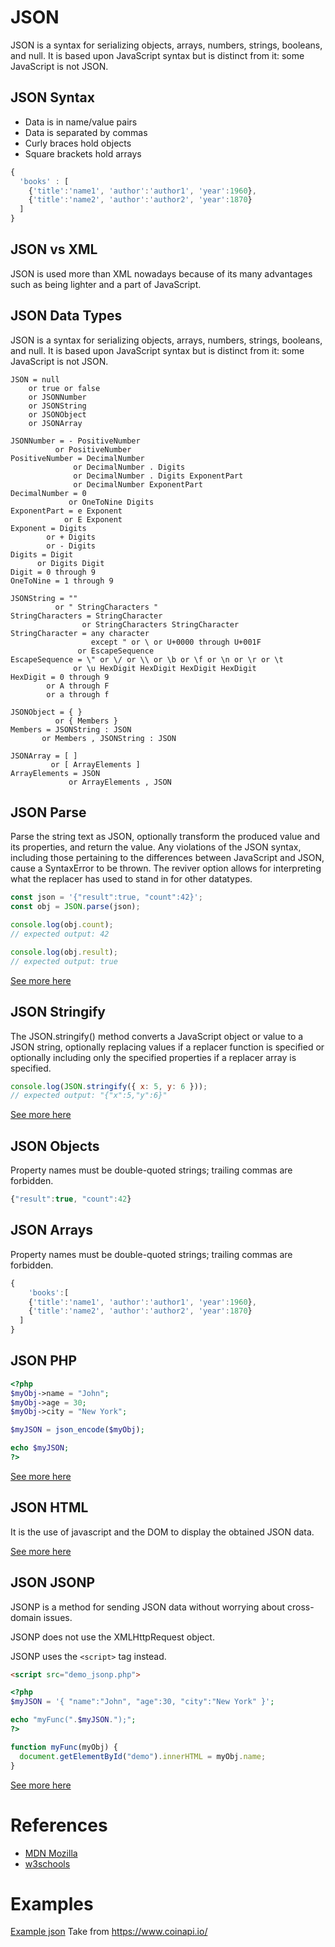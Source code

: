# JSON
JSON is a syntax for serializing objects, arrays, numbers, strings, booleans, and null. It is based upon JavaScript syntax but is distinct from it: some JavaScript is not JSON.
## JSON Syntax

*    Data is in name/value pairs
*    Data is separated by commas
*    Curly braces hold objects
*    Square brackets hold arrays

```javascript
{
  'books' : [
    {'title':'name1', 'author':'author1', 'year':1960},
    {'title':'name2', 'author':'author2', 'year':1870}
  ]
}
```

## JSON vs XML
JSON is used more than XML nowadays because of its many advantages such as being lighter and a part of JavaScript.

## JSON Data Types
JSON is a syntax for serializing objects, arrays, numbers, strings, booleans, and null. It is based upon JavaScript syntax but is distinct from it: some JavaScript is not JSON.
```
JSON = null
    or true or false
    or JSONNumber
    or JSONString
    or JSONObject
    or JSONArray

JSONNumber = - PositiveNumber
          or PositiveNumber
PositiveNumber = DecimalNumber
              or DecimalNumber . Digits
              or DecimalNumber . Digits ExponentPart
              or DecimalNumber ExponentPart
DecimalNumber = 0
             or OneToNine Digits
ExponentPart = e Exponent
            or E Exponent
Exponent = Digits
        or + Digits
        or - Digits
Digits = Digit
      or Digits Digit
Digit = 0 through 9
OneToNine = 1 through 9

JSONString = ""
          or " StringCharacters "
StringCharacters = StringCharacter
                or StringCharacters StringCharacter
StringCharacter = any character
                  except " or \ or U+0000 through U+001F
               or EscapeSequence
EscapeSequence = \" or \/ or \\ or \b or \f or \n or \r or \t
              or \u HexDigit HexDigit HexDigit HexDigit
HexDigit = 0 through 9
        or A through F
        or a through f

JSONObject = { }
          or { Members }
Members = JSONString : JSON
       or Members , JSONString : JSON

JSONArray = [ ]
         or [ ArrayElements ]
ArrayElements = JSON
             or ArrayElements , JSON
```

## JSON Parse
Parse the string text as JSON, optionally transform the produced value and its properties, and return the value. Any violations of the JSON syntax, including those pertaining to the differences between JavaScript and JSON, cause a SyntaxError to be thrown. The reviver option allows for interpreting what the replacer has used to stand in for other datatypes.

```javascript
const json = '{"result":true, "count":42}';
const obj = JSON.parse(json);

console.log(obj.count);
// expected output: 42

console.log(obj.result);
// expected output: true
```

[See more here](https://developer.mozilla.org/en-US/docs/Web/JavaScript/Reference/Global_Objects/JSON/parse)

## JSON Stringify
The JSON.stringify() method converts a JavaScript object or value to a JSON string, optionally replacing values if a replacer function is specified or optionally including only the specified properties if a replacer array is specified.
```javascript
console.log(JSON.stringify({ x: 5, y: 6 }));
// expected output: "{"x":5,"y":6}"
```
[See more here](https://developer.mozilla.org/en-US/docs/Web/JavaScript/Reference/Global_Objects/JSON/stringify)

## JSON Objects
Property names must be double-quoted strings; trailing commas are forbidden.
```javascript
{"result":true, "count":42}
```

## JSON Arrays
Property names must be double-quoted strings; trailing commas are forbidden.
``` javascript
{
    'books':[
    {'title':'name1', 'author':'author1', 'year':1960},
    {'title':'name2', 'author':'author2', 'year':1870}
  ]
}
```
## JSON PHP
```php
<?php
$myObj->name = "John";
$myObj->age = 30;
$myObj->city = "New York";

$myJSON = json_encode($myObj);

echo $myJSON;
?>
```
[See more here](https://www.w3schools.com/js/js_json_php.asp)

## JSON HTML
It is the use of javascript and the DOM to display the obtained JSON data.

[See more here](https://www.w3schools.com/js/js_json_html.asp)

## JSON JSONP
JSONP is a method for sending JSON data without worrying about cross-domain issues.

JSONP does not use the XMLHttpRequest object.

JSONP uses the `<script>` tag instead.

```html
<script src="demo_jsonp.php">
```
```php
<?php
$myJSON = '{ "name":"John", "age":30, "city":"New York" }';

echo "myFunc(".$myJSON.");";
?>
```
```JavaScript
function myFunc(myObj) {
  document.getElementById("demo").innerHTML = myObj.name;
}
```
[See more here](https://www.w3schools.com/js/js_json_jsonp.asp)

# References

* [MDN Mozilla](https://developer.mozilla.org/en-US/docs/Web/JavaScript/Reference/Global_Objects/JSON)
* [w3schools](https://www.w3schools.com/js/js_json_intro.asp)

# Examples
[Example json](../examples/Example.json)
Take from https://www.coinapi.io/

